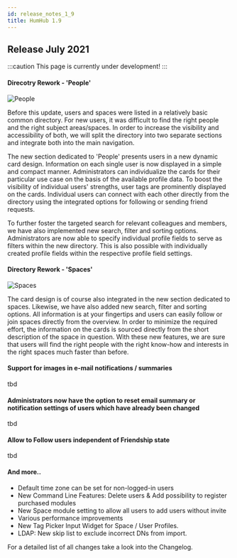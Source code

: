 ```yaml
---
id: release_notes_1_9
title: HumHub 1.9
---
```


## Release July 2021


:::caution
This page is currently under development!
:::

#### Direcotry Rework - 'People'

![People](https://user-images.githubusercontent.com/38326726/125630213-3c9aa888-98e0-4f03-bb86-1847efa04c10.png)

Before this update, users and spaces were listed in a relatively basic common directory. For new users, it was difficult to find the right people and the right subject areas/spaces. In order to increase the visibility and accessibility of both, we will split the directory into two separate sections and integrate both into the main navigation.

The new section dedicated to 'People' presents users in a new dynamic card design. Information on each single user is now displayed in a simple and compact manner. Administrators can individualize the cards for their particular use case on the basis of the available profile data. To boost the visibility of individual users' strengths, user tags are prominently displayed on the cards. Individual users can connect with each other directly from the directory using the integrated options for following or sending friend requests.

To further foster the targeted search for relevant colleagues and members, we have also implemented new search, filter and sorting options. Administrators are now able to specify individual profile fields to serve as filters within the new directory. This is also possible with individually created profile fields within the respective profile field settings.

#### Directory Rework - 'Spaces'

![Spaces](https://user-images.githubusercontent.com/38326726/125630253-6da989d0-90c1-4d9a-b61d-8ee0c7e8be7b.png)

The card design is of course also integrated in the new section dedicated to spaces. Likewise, we have also added new search, filter and sorting options.  All information is at your fingertips and users can easily follow or join spaces directly from the overview. In order to minimize the required effort, the information on the cards is sourced directly from the short description of the space in question. With these new features, we are sure that users will find the right people with the right know-how and interests in the right spaces much faster than before.

#### Support for images in e-mail notifications / summaries

tbd

#### Administrators now have the option to reset email summary or notification settings of users which have already been changed

tbd

#### Allow to Follow users independent of Friendship state

tbd

#### And more..

- Default time zone can be set for non-logged-in users 
- New Command Line Features: Delete users & Add possibility to register purchased modules
- New Space module setting to allow all users to add users without invite
- Various performance improvements 
- New Tag Picker Input Widget for Space / User Profiles.
- LDAP: New skip list to exclude incorrect DNs from import. 


For a detailed list of all changes take a look into the Changelog.
